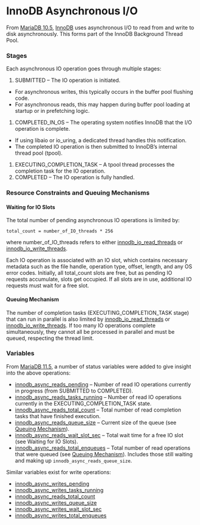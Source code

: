 
# InnoDB Asynchronous I/O

From [MariaDB 10.5](../../../../release-notes/mariadb-community-server/what-is-mariadb-105.md), [InnoDB](../../../../general-resources/learning-and-training/training-and-tutorials/advanced-mariadb-articles/development-articles/quality/innodb-upgrade-tests/README.md) uses asynchronous I/O to read from and write to disk asynchronously. This forms part of the InnoDB Background Thread Pool.


### Stages


Each asynchronous IO operation goes through multiple stages:


1. SUBMITTED – The IO operation is initiated.

  * For asynchronous writes, this typically occurs in the buffer pool flushing code.
  * For asynchronous reads, this may happen during buffer pool loading at startup or in prefetching logic.
1. COMPLETED_IN_OS – The operating system notifies InnoDB that the I/O operation is complete.

  * If using libaio or io_uring, a dedicated thread handles this notification.
  * The completed IO operation is then submitted to InnoDB’s internal thread pool (tpool).
1. EXECUTING_COMPLETION_TASK – A tpool thread processes the completion task for the IO operation.
1. COMPLETED – The IO operation is fully handled.


### Resource Constraints and Queuing Mechanisms


#### Waiting for IO Slots


The total number of pending asynchronous IO operations is limited by:


```
total_count = number_of_IO_threads * 256
```

where number_of_IO_threads refers to either [innodb_io_read_threads](innodb-system-variables.md#innodb_read_io_threads) or [innodb_io_write_threads](innodb-system-variables.md#innodb_write_io_threads).


Each IO operation is associated with an IO slot, which contains necessary metadata such as the file handle, operation type, offset, length, and any OS error codes. Initially, all total_count slots are free, but as pending IO requests accumulate, slots get occupied. If all slots are in use, additional IO requests must wait for a free slot.


#### Queuing Mechanism


The number of completion tasks (EXECUTING_COMPLETION_TASK stage) that can run in parallel is also limited by [innodb_io_read_threads](innodb-system-variables.md#innodb_read_io_threads) or [innodb_io_write_threads](innodb-system-variables.md#innodb_write_io_threads). If too many IO operations complete simultaneously, they cannot all be processed in parallel and must be queued, respecting the thread limit.


### Variables


From [MariaDB 11.5](../../../../release-notes/mariadb-community-server/what-is-mariadb-115.md), a number of status variables were added to give insight into the above operations:


* [innodb_async_reads_pending](../../../server-usage/replication-cluster-multi-master/optimization-and-tuning/system-variables/innodb-status-variables.md#innodb_async_reads_pending) – Number of read IO operations currently in progress (from SUBMITTED to COMPLETED).
* [innodb_async_reads_tasks_running](../../../server-usage/replication-cluster-multi-master/optimization-and-tuning/system-variables/innodb-status-variables.md#innodb_async_reads_tasks_running) – Number of read IO operations currently in the EXECUTING_COMPLETION_TASK state.
* [innodb_async_reads_total_count](../../../server-usage/replication-cluster-multi-master/optimization-and-tuning/system-variables/innodb-status-variables.md#innodb_async_reads_total_count) – Total number of read completion tasks that have finished execution.
* [innodb_async_reads_queue_size](../../../server-usage/replication-cluster-multi-master/optimization-and-tuning/system-variables/innodb-status-variables.md#innodb_async_reads_queue_size) – Current size of the queue (see [Queuing Mechanism](#queuing-mechanism)).
* [innodb_async_reads_wait_slot_sec](../../../server-usage/replication-cluster-multi-master/optimization-and-tuning/system-variables/innodb-status-variables.md#innodb_async_reads_wait_slot_sec) – Total wait time for a free IO slot (see Waiting for IO Slots).
* [innodb_async_reads_total_enqueues](../../../server-usage/replication-cluster-multi-master/optimization-and-tuning/system-variables/innodb-status-variables.md#innodb_async_reads_total_enqueues) – Total number of read operations that were queued (see [Queuing Mechanism](#queuing-mechanism)). Includes those still waiting and making up `innodb_async_reads_queue_size`.


Similar variables exist for write operations:


* [innodb_async_writes_pending](../../../server-usage/replication-cluster-multi-master/optimization-and-tuning/system-variables/innodb-status-variables.md#innodb_async_writes_pending)
* [innodb_async_writes_tasks_running](../../../server-usage/replication-cluster-multi-master/optimization-and-tuning/system-variables/innodb-status-variables.md#innodb_async_writes_tasks_running)
* [innodb_async_reads_total_count](../../../server-usage/replication-cluster-multi-master/optimization-and-tuning/system-variables/innodb-status-variables.md#innodb_async_writes_total_count)
* [innodb_async_writes_queue_size](../../../server-usage/replication-cluster-multi-master/optimization-and-tuning/system-variables/innodb-status-variables.md#innodb_async_writes_queue_size)
* [innodb_async_writes_wait_slot_sec](../../../server-usage/replication-cluster-multi-master/optimization-and-tuning/system-variables/innodb-status-variables.md#innodb_async_writes_wait_slot_sec)
* [innodb_async_writes_total_enqueues](../../../server-usage/replication-cluster-multi-master/optimization-and-tuning/system-variables/innodb-status-variables.md#innodb_async_writes_total_enqueues)


